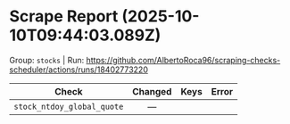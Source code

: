 # Scrape Report (2025-10-10T09:44:03.089Z)

Group: `stocks`  |  Run: https://github.com/AlbertoRoca96/scraping-checks-scheduler/actions/runs/18402773220

| Check | Changed | Keys | Error |
|---|:---:|:--|:--|
| `stock_ntdoy_global_quote` | — |  |  |
